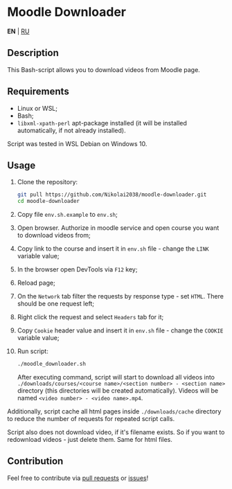 # Moodle Downloader

**EN** | [RU](README_RU.md)

## Description

This Bash-script allows you to download videos from Moodle page.

## Requirements

- Linux or WSL;
- Bash;
- `libxml-xpath-perl` apt-package installed (it will be installed automatically, if not already installed).

Script was tested in WSL Debian on Windows 10.

## Usage

1. Clone the repository:

    ```bash
    git pull https://github.com/Nikolai2038/moodle-downloader.git
    cd moodle-downloader
    ```

2. Copy file `env.sh.example` to `env.sh`;
3. Open browser. Authorize in moodle service and open course you want to download videos from;
4. Copy link to the course and insert it in `env.sh` file - change the `LINK` variable value;
5. In the browser open DevTools via `F12` key;
6. Reload page;
7. On the `Network` tab filter the requests by response type - set `HTML`. There should be one request left;
8. Right click the request and select `Headers` tab for it;
9. Copy `Cookie` header value and insert it in `env.sh` file - change the `COOKIE` variable value;
10. Run script:

    ```bash
    ./moodle_downloader.sh
    ```
    
    After executing command, script will start to download all videos into `./downloads/courses/<course name>/<section number> - <section name>` directory (this directories will be created automatically).
    Videos will be named `<video number> - <video name>.mp4`.

Additionally, script cache all html pages inside `./downloads/cache` directory to reduce the number of requests for repeated script calls.

Script also does not download video, if it's filename exists.
So if you want to redownload videos - just delete them.
Same for html files.

## Contribution

Feel free to contribute via [pull requests](https://github.com/Nikolai2038/moodle-downloader/pulls) or [issues](https://github.com/Nikolai2038/moodle-downloader/issues)!
